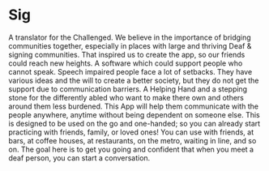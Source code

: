 # Sig
A translator for the Challenged.
We believe in the importance of bridging communities together, especially in places with large and thriving Deaf & signing communities. That inspired us to create the app, so our friends could reach new heights. 
A software which could support people who cannot speak. Speech impaired people face a lot of setbacks. They have various ideas and the will to create a better society, but they do not get the support due to communication barriers.
A Helping Hand and a stepping stone for the differently abled who want to make there own and others around them less burdened. This App will help them communicate with the people anywhere, anytime without being dependent on someone else.
This is designed to be used on the go and one-handed; so you can already start practicing with friends, family, or loved ones! You can use with friends, at bars, at coffee houses, at restaurants, on the metro, waiting in line, and so on. The goal here is to get you going and confident that when you meet a deaf person, you can start a conversation.
